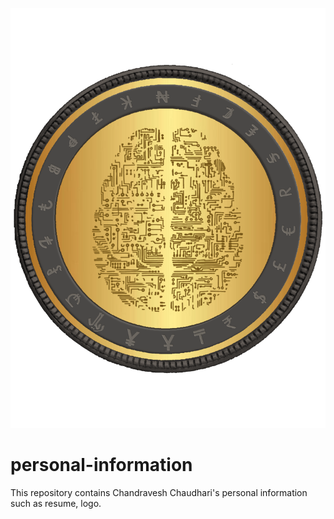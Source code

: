 ![logo](https://github.com/chandraveshchaudhari/personal-information/blob/c2e8de76d0540936d13a6a35bb30b2e8555590c5/my_logo.PNG?raw=true)

# personal-information
This repository contains Chandravesh Chaudhari's personal information such as resume, logo.
